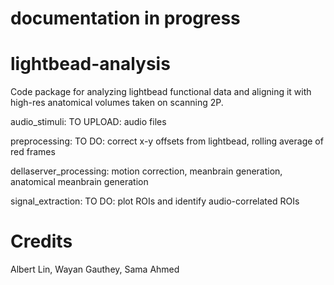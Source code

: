 # documentation in progress

# lightbead-analysis
Code package for analyzing lightbead functional data and aligning it with high-res anatomical volumes taken on scanning 2P.

audio_stimuli: TO UPLOAD: audio files

preprocessing: TO DO: correct x-y offsets from lightbead, rolling average of red frames

dellaserver_processing: motion correction, meanbrain generation, anatomical meanbrain generation

signal_extraction: TO DO: plot ROIs and identify audio-correlated ROIs

# Credits
Albert Lin, Wayan Gauthey, Sama Ahmed
